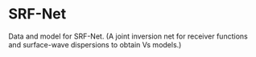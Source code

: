# SRF-Net
Data and model for SRF-Net. (A joint inversion net for receiver functions and surface-wave dispersions to obtain Vs models.)
